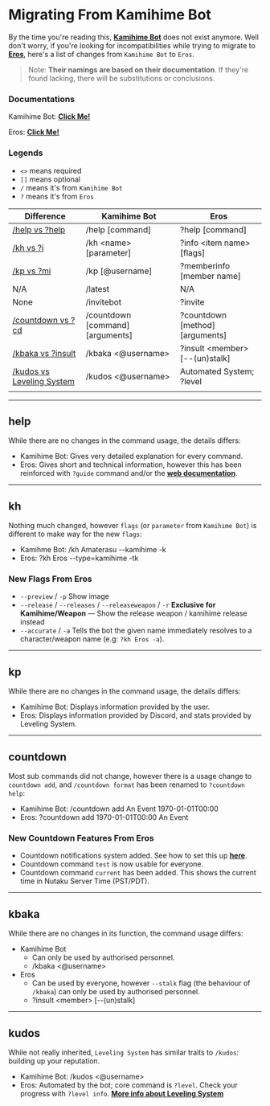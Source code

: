 # Migrating From Kamihime Bot

By the time you're reading this, [**Kamihime Bot**](https://github.com/gazmull/kamihime-bot) does not exist anymore. Well don't worry, if you're looking for incompatibilities while trying to migrate to [**Eros**](https://github.com/gazmull/eros-bot), here's a list of changes from `Kamihime Bot` to `Eros`.

> Note: **Their namings are based on their documentation**. If they're found lacking, there will be substitutions or conclusions.

### Documentations

Kamihime Bot: [**Click Me!**](https://github.com/gazmull/kamihime-bot)

Eros: [**Click Me!**](https://docs.thegzm.space/eros-bot)

### Legends
- `<>` means required
- `[]` means optional
- `/` means it's from `Kamihime Bot`
- `?` means it's from `Eros`


| Difference                          | Kamihime Bot                     | Eros                            |
| ----------------------------------- | -------------------------------- | ------------------------------- |
| [/help vs ?help](#help)             | /help [command]                  | ?help [command]                 |
| [/kh vs ?i](#kh)                    | /kh \<name> [parameter]          | ?info \<item name> [flags]      |
| [/kp vs ?mi](#kp)                   | /kp [@username]                  | ?memberinfo [member name]       |
| N/A                                 | /latest                          | N/A                             |
| None                                | /invitebot                       | ?invite                         |
| [/countdown vs ?cd](#countdown)     | /countdown [command] [arguments] | ?countdown [method] [arguments] |
| [/kbaka vs ?insult](#kbaka)         | /kbaka \<@username>              | ?insult \<member> [--(un)stalk] |
| [/kudos vs Leveling System](#kudos) | /kudos \<@username>              | Automated System; ?level        |
|                                     |                                  |                                 |

---

## help
While there are no changes in the command usage, the details differs:
- Kamihime Bot: Gives very detailed explanation for every command.
- Eros: Gives short and technical information, however this has been reinforced with `?guide` command and/or the [**web documentation**](https://docs.thegzm.space/eros-bot).

---

## kh
Nothing much changed, however `flags` (or `parameter` from `Kamihime Bot`) is different to make way for the new `flags`:
- Kamihme Bot: /kh Amaterasu --kamihime -k
- Eros: ?kh Eros --type=kamihime -tk

### New Flags From Eros
- `--preview` / `-p` Show image
- `--release` / `--releases` / `--releaseweapon` / `-r` **Exclusive for Kamihime/Weapon** — Show the release weapon / kamihime release instead
- `--accurate` / `-a` Tells the bot the given name immediately resolves to a character/weapon name (e.g: `?kh Eros -a`).

---

## kp
While there are no changes in the command usage, the details differs:
- Kamihime Bot: Displays information provided by the user.
- Eros: Displays information provided by Discord, and stats provided by Leveling System.

---

## countdown
Most sub commands did not change, however there is a usage change to `countdown add`, and `/countdown format` has been renamed to `?countdown help`:
- Kamihime Bot: /countdown add An Event 1970-01-01T00:00
- Eros: ?countdown add 1970-01-01T00:00 An Event

### New Countdown Features From Eros
- Countdown notifications system added. See how to set this up [**here**](https://thegzm.gitbook.io/eros/commands/countdown/countdown-subscribe).
- Countdown command `test` is now usable for everyone.
- Countdown command `current` has been added. This shows the current time in Nutaku Server Time (PST/PDT).

---

## kbaka
While there are no changes in its function, the command usage differs:
- Kamihime Bot
  - Can only be used by authorised personnel.
  - /kbaka \<@username>
- Eros
  - Can be used by everyone, however `--stalk` flag (the behaviour of `/kbaka`) can only be used by authorised personnel.
  - ?insult \<member> [--(un)stalk]

---

## kudos
While not really inherited, `Leveling System` has similar traits to `/kudos`: building up your reputation.
- Kamihime Bot: /kudos \<@username>
- Eros: Automated by the bot; core command is `?level`. Check your progress with `?level info`. [**More info about Leveling System**](https://thegzm.gitbook.io/eros/leveling-system)
